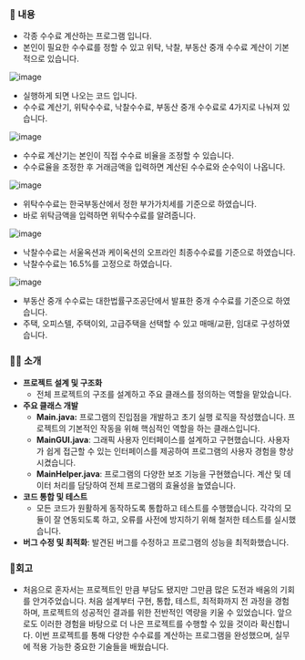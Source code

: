 ### 📖 내용

- 각종 수수료 계산하는 프로그램 입니다.
- 본인이 필요한 수수료를 정할 수 있고 위탁, 낙찰, 부동산 중개 수수료 계산이 기본적으로 있습니다.

![image](https://github.com/hyunmin0818/JavaProject/assets/97450568/bda1f160-a0d6-479c-b051-e9213bf09fe1)



- 실행하게 되면 나오는 코드 입니다.
- 수수료 계산기, 위탁수수료, 낙찰수수료, 부동산 중개 수수료로 4가지로 나눠져 있습니다.

![image](https://github.com/hyunmin0818/JavaProject/assets/97450568/6efd07af-97b1-4e13-b5f6-42f36014829f)


- 수수료 계산기는 본인이 직접 수수료 비율을 조정할 수 있습니다.
- 수수료율을 조정한 후 거래금액을 입력하면 계산된 수수료와 순수익이 나옵니다.

![image](https://github.com/hyunmin0818/JavaProject/assets/97450568/55c71f10-7a71-4fbd-b333-23e29f9db652)


- 위탁수수료는 한국부동산에서 정한 부가가치세를 기준으로 하였습니다.
- 바로 위탁금액을 입력하면 위탁수수료를 알려줍니다.

![image](https://github.com/hyunmin0818/JavaProject/assets/97450568/fde8d3d4-23a5-485c-a701-0c731969b464)


- 낙찰수수료는 서울옥션과 케이옥션의 오프라인 최종수수료를 기준으로 하였습니다.
- 낙찰수수료는 16.5%를 고정으로 하였습니다.

![image](https://github.com/hyunmin0818/JavaProject/assets/97450568/c4559af4-285d-4128-ae4e-1d132821c11f)


- 부동산 중개 수수료는 대한법률구조공단에서 발표한 중개 수수료를 기준으로 하였습니다.
- 주택, 오피스텔, 주택이외, 고급주택을 선택할 수 있고 매매/교환, 임대로 구성하였습니다.

### 🙋‍♂️ 소개

- **프로젝트 설계 및 구조화**
    - 전체 프로젝트의 구조를 설계하고 주요 클래스를 정의하는 역할을 맡았습니다.
- **주요 클래스 개발**
    - **Main.java:** 프로그램의 진입점을 개발하고 초기 실행 로직을 작성했습니다. 프로젝트의 기본적인 작동을 위해 핵심적인 역할을 하는 클래스입니다.
    - **MainGUI.java**: 그래픽 사용자 인터페이스를 설계하고 구현했습니다. 사용자가 쉽게 접근할 수 있는 인터페이스를 제공하여 프로그램의 사용자 경험을 향상시켰습니다.
    - **MainHelper.java**: 프로그램의 다양한 보조 기능을 구현했습니다. 계산 및 데이터 처리를 담당하여 전체 프로그램의 효율성을 높였습니다.
- **코드 통합 및 테스트**
    - 모든 코드가 원활하게 동작하도록 통합하고 테스트를 수행했습니다. 각각의 모듈이 잘 연동되도록 하고, 오류를 사전에 방지하기 위해 철저한 테스트를 실시했습니다.
- **버그 수정 및 최적화**: 발견된 버그를 수정하고 프로그램의 성능을 최적화했습니다.

### 🔺회고

- 처음으로 혼자서는 프로젝트인 만큼 부담도 됐지만 그만큼 많은 도전과 배움의 기회를 안겨주었습니다. 처음 설계부터 구현, 통합, 테스트, 최적화까지 전 과정을 경험하며, 프로젝트의 성공적인 결과를 위한 전반적인 역량을 키울 수 있었습니다. 앞으로도 이러한 경험을 바탕으로 더 나은 프로젝트를 수행할 수 있을 것이라 확신합니다. 이번 프로젝트를 통해 다양한 수수료를 계산하는 프로그램을 완성했으며, 실무에 적용 가능한 중요한 기술들을 배웠습니다.
